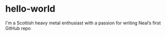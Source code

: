 # hello-world

I'm a Scottish heavy metal enthusiast with a passion for writing
Neal’s first GitHub repo
